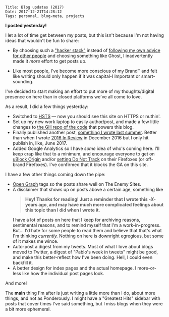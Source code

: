     Title: Blog updates (2017)
    Date: 2017-12-21T14:28:12
    Tags: personal, blog-meta, projects

**I posted yesterday!**

I let a lot of time get between my posts, but this isn't because I'm not
having ideas that wouldn't be fun to share:

- By choosing such a ["hacker stack"][1] instead of [following my own advice for
  other people][2] and choosing something like Ghost, I inadvertently made it
  _more_ effort to get posts up.

- Like most people, I've become more conscious of my Brand™ and felt like
  writing should only happen if it was capital-I Important or smart-sounding.

I've decided to start making an effort to put more of my thoughts/digital
presence on here than in closed platforms we've all come to love.

As a result, I did a few things yesterday:

- Switched to [HSTS][3] — now you should see this site on HTTPS or nuthin'.
- Set up my new work laptop to easily author/post, and made a few little changes
  to [the GH repo of the code][4] that powers this blog.
- Finally published another post, [something I wrote last summer][5]. Better
  than when I wrote [2016 In Review][6] in December 2016 but I only hit publish
  in, like, June 2017.
- Added Google Analytics so I have _some_ idea of who's coming here. I'll keep
  crap like that to a minimum, and encourage everyone to get on [uBlock
  Origin][8] and/or [setting Do Not Track][9] on their Firefoxes (or off-brand
  Firefoxes). I've confirmed that it blocks the GA on this site.

I have a few other things coming down the pipe:

- [Open Graph][7] tags so the posts share well on The Enemy Sites.
- A disclaimer that shows up on posts above a certain age, something like<br
  /><blockquote><strong>Hey! Thanks for reading! Just a reminder that I wrote this <em>-X-</em> years ago, and 
may have much more complicated feelings about this topic than I did when I
wrote it.</strong></blockquote>I have a lot of posts on here that I keep for
archiving reasons, sentimental reasons, and to remind myself that I'm a
work-in-progress. But… I'd hate for some people to read them and believe that
that's what I'm thinking _currently._ Nothing on here is downright egregious,
but some of it makes me wince.
- Auto-post a digest from my tweets. Most of what I love about blogs moved to
  Twitter, a digest of "Pablo's week in tweets" might be good, and make this
  better-reflect how I've been doing. Hell, I could even backfill it.
- A better design for index pages and the actual homepage. I more-or-less like
  how the individual post pages look.

And more!

The **main** thing I'm after is just writing a little more than I do, about more
things, and not as Ponderously. I might have a "Greatest Hits" sidebar with
posts that cover times I've said something, but I miss blogs when they were a
bit more ephemeral.

   [1]: /About-Site.html
   [2]: /2013/11/blogging-solutions.html
   [3]: https://en.wikipedia.org/wiki/HTTP_Strict_Transport_Security
   [4]: https://github.com/pablo-meier/Pablog
   [5]: /2017/12/company-culture.html
   [6]: /2017/06/year-in-review.html
   [7]: http://ogp.me
   [8]: https://www.ublock.org/
   [9]: https://support.mozilla.org/en-US/kb/how-do-i-turn-do-not-track-feature
